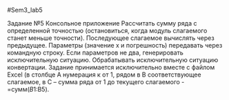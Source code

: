 #Sem3_lab5

Задание №5
Консольное приложение
Рассчитать сумму ряда с определенной точностью (остановиться, когда модуль слагаемого станет меньше точности). Последующее слагаемое вычислять через предыдущее.
Параметры (значение х и погрешность) передавать через командную строку. Если параметров не два, генерировать исключительную ситуацию. Обрабатывать исключительную ситуацию конвертации.
Задание принимается исключительно вместе с файлом Excel (в столбце А нумерация к от 1, рядом в В соответствующее слагаемое, в С – сумма ряда от 1 до текущего слагаемого - =сумм($B$1:B5).
 

